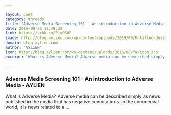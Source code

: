 ```yaml
---

layout: post
category: threads
title: "Adverse Media Screening 101 - An introduction to Adverse Media - AYLIEN"
date: 2019-09-26 12:49:32
link: https://vrhk.co/2lmQSdF
image: http://blog.aylien.com/wp-content/uploads/2019/09/Untitled-design-31.png
domain: blog.aylien.com
author: "AYLIEN"
icon: http://blog.aylien.com/wp-content/uploads/2016/08/favicon.ico
excerpt: "What is Adverse Media? Adverse media can be described simply as news published in the media that has negative connotations. In the commercial world, it is news related to a …"

---
```


### Adverse Media Screening 101 - An introduction to Adverse Media - AYLIEN

What is Adverse Media? Adverse media can be described simply as news published in the media that has negative connotations. In the commercial world, it is news related to a …